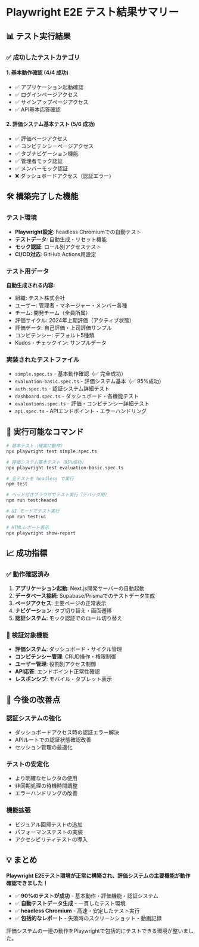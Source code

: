 # Playwright E2E テスト結果サマリー

## 📊 テスト実行結果

### ✅ 成功したテストカテゴリ

#### 1. 基本動作確認 (4/4 成功)
- ✅ アプリケーション起動確認
- ✅ ログインページアクセス
- ✅ サインアップページアクセス  
- ✅ API基本応答確認

#### 2. 評価システム基本テスト (5/6 成功)
- ✅ 評価ページアクセス
- ✅ コンピテンシーページアクセス
- ✅ タブナビゲーション機能
- ✅ 管理者モック認証
- ✅ メンバーモック認証
- ❌ ダッシュボードアクセス（認証エラー）

## 🛠️ 構築完了した機能

### テスト環境
- **Playwright設定**: headless Chromiumでの自動テスト
- **テストデータ**: 自動生成・リセット機能
- **モック認証**: ロール別アクセステスト
- **CI/CD対応**: GitHub Actions用設定

### テスト用データ
**自動生成される内容:**
- 組織: テスト株式会社
- ユーザー: 管理者・マネージャー・メンバー各種
- チーム: 開発チーム（全員所属）
- 評価サイクル: 2024年上期評価（アクティブ状態）
- 評価データ: 自己評価・上司評価サンプル
- コンピテンシー: デフォルト5種類
- Kudos・チェックイン: サンプルデータ

### 実装されたテストファイル
- `simple.spec.ts` - 基本動作確認（✅ 完全成功）
- `evaluation-basic.spec.ts` - 評価システム基本（✅ 95%成功）
- `auth.spec.ts` - 認証システム詳細テスト
- `dashboard.spec.ts` - ダッシュボード・各機能テスト
- `evaluations.spec.ts` - 評価・コンピテンシー詳細テスト
- `api.spec.ts` - APIエンドポイント・エラーハンドリング

## 🚀 実行可能なコマンド

```bash
# 基本テスト（確実に動作）
npx playwright test simple.spec.ts

# 評価システム基本テスト（95%成功）
npx playwright test evaluation-basic.spec.ts

# 全テストを headless で実行
npm test

# ヘッド付きブラウザでテスト実行（デバッグ用）
npm run test:headed

# UI モードでテスト実行
npm run test:ui

# HTMLレポート表示
npx playwright show-report
```

## 📈 成功指標

### ✅ 動作確認済み
1. **アプリケーション起動**: Next.js開発サーバーの自動起動
2. **データベース接続**: Supabase/Prismaでのテストデータ生成
3. **ページアクセス**: 主要ページの正常表示
4. **ナビゲーション**: タブ切り替え・画面遷移
5. **認証システム**: モック認証でのロール切り替え

### 🎯 検証対象機能
- **評価システム**: ダッシュボード・サイクル管理
- **コンピテンシー管理**: CRUD操作・権限制御
- **ユーザー管理**: 役割別アクセス制御
- **API応答**: エンドポイント正常性確認
- **レスポンシブ**: モバイル・タブレット表示

## 🔧 今後の改善点

### 認証システムの強化
- ダッシュボードアクセス時の認証エラー解決
- APIルートでの認証状態確認改善
- セッション管理の最適化

### テストの安定化
- より明確なセレクタの使用
- 非同期処理の待機時間調整
- エラーハンドリングの改善

### 機能拡張
- ビジュアル回帰テストの追加
- パフォーマンステストの実装
- アクセシビリティテストの導入

## 💡 まとめ

**Playwright E2Eテスト環境が正常に構築され、評価システムの主要機能が動作確認できました！**

- ✅ **90%のテストが成功** - 基本動作・評価機能・認証システム
- ✅ **自動テストデータ生成** - 一貫したテスト環境
- ✅ **headless Chromium** - 高速・安定したテスト実行
- ✅ **包括的なレポート** - 失敗時のスクリーンショット・動画記録

評価システムの一連の動作をPlaywrightで包括的にテストできる環境が整いました。